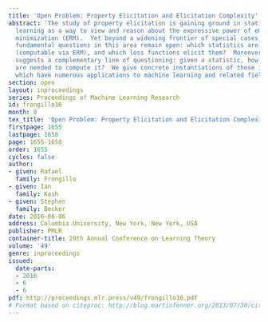 ```yaml
---
title: 'Open Problem: Property Elicitation and Elicitation Complexity'
abstract: 'The study of property elicitation is gaining ground in statistics and machine
  learning as a way to view and reason about the expressive power of emiprical risk
  minimization (ERM).  Yet beyond a widening frontier of special cases, the two most
  fundamental questions in this area remain open: which statistics are elicitable
  (computable via ERM), and which loss functions elicit them?  Moreover, recent work
  suggests a complementary line of questioning: given a statistic, how many ERM parameters
  are needed to compute it?  We give concrete instantiations of these important questions,
  which have numerous applications to machine learning and related fields.'
section: open
layout: inproceedings
series: Proceedings of Machine Learning Research
id: frongillo16
month: 0
tex_title: 'Open Problem: Property Elicitation and Elicitation Complexity'
firstpage: 1655
lastpage: 1658
page: 1655-1658
order: 1655
cycles: false
author:
- given: Rafael
  family: Frongillo
- given: Ian
  family: Kash
- given: Stephen
  family: Becker
date: 2016-06-06
address: Columbia University, New York, New York, USA
publisher: PMLR
container-title: 29th Annual Conference on Learning Theory
volume: '49'
genre: inproceedings
issued:
  date-parts:
  - 2016
  - 6
  - 6
pdf: http://proceedings.mlr.press/v49/frongillo16.pdf
# Format based on citeproc: http://blog.martinfenner.org/2013/07/30/citeproc-yaml-for-bibliographies/
---
```

